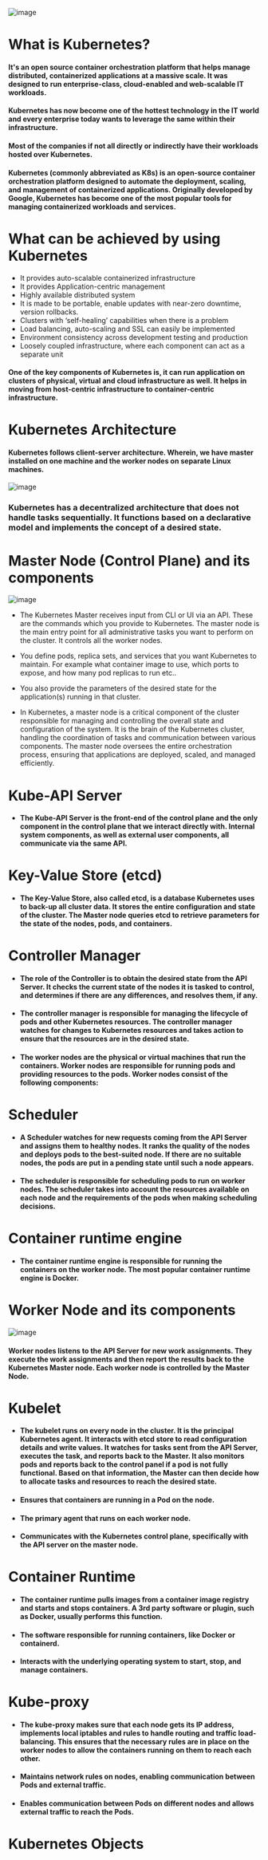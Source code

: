 ![image](https://github.com/awsbatch/my-k8s/assets/110165635/d8180936-592c-402c-bca3-769a58a41be3)

# What is Kubernetes?

#### It's an open source container orchestration platform that helps manage distributed, containerized applications at a massive scale. It was designed to run enterprise-class, cloud-enabled and web-scalable IT workloads.
#### Kubernetes has now become one of the hottest technology in the IT world and every enterprise today wants to leverage the same within their infrastructure.
#### Most of the companies if not all directly or indirectly have their workloads hosted over Kubernetes.

#### Kubernetes (commonly abbreviated as K8s) is an open-source container orchestration platform designed to automate the deployment, scaling, and management of containerized applications. Originally developed by Google, Kubernetes has become one of the most popular tools for managing containerized workloads and services.

# What can be achieved by using Kubernetes
* It provides auto-scalable containerized infrastructure
* It provides Application-centric management
* Highly available distributed system
* It is made to be portable, enable updates with near-zero downtime, version rollbacks.
* Clusters with ‘self-healing’ capabilities when there is a problem
* Load balancing, auto-scaling and SSL can easily be implemented
* Environment consistency across development testing and production
* Loosely coupled infrastructure, where each component can act as a separate unit

#### One of the key components of Kubernetes is, it can run application on clusters of physical, virtual and cloud infrastructure as well. It helps in moving from host-centric infrastructure to container-centric infrastructure.

# Kubernetes Architecture

#### Kubernetes follows client-server architecture. Wherein, we have master installed on one machine and the worker nodes on separate Linux machines.

![image](https://github.com/awsbatch/my-k8s/assets/110165635/e69da1b8-e790-4b93-897f-191310ee5969)

### Kubernetes has a decentralized architecture that does not handle tasks sequentially. It functions based on a declarative model and implements the concept of a desired state.

# Master Node (Control Plane) and its components

![image](https://github.com/awsbatch/my-k8s/assets/110165635/753b0fba-7412-4387-8126-e5270960fa0c)

- The Kubernetes Master receives input from CLI or UI via an API. These are the commands which you provide to Kubernetes. The master node is the main entry point for all administrative tasks you want to perform on the cluster. It controls all the worker nodes.

- You define pods, replica sets, and services that you want Kubernetes to maintain. For example what container image to use, which ports to expose, and how many pod replicas to run etc..

- You also provide the parameters of the desired state for the application(s) running in that cluster.

- In Kubernetes, a master node is a critical component of the cluster responsible for managing and controlling the overall state and configuration of the system. It is the brain of the Kubernetes cluster, handling the coordination of tasks and communication between various components. The master node oversees the entire orchestration process, ensuring that applications are deployed, scaled, and managed efficiently.

# Kube-API Server

- #### The Kube-API Server is the front-end of the control plane and the only component in the control plane that we interact directly with. Internal system components, as well as external user components, all communicate via the same API.

# Key-Value Store (etcd)

- #### The Key-Value Store, also called etcd, is a database Kubernetes uses to back-up all cluster data. It stores the entire configuration and state of the cluster. The Master node queries etcd to retrieve parameters for the state of the nodes, pods, and containers.

# Controller Manager

- #### The role of the Controller is to obtain the desired state from the API Server. It checks the current state of the nodes it is tasked to control, and determines if there are any differences, and resolves them, if any.
- #### The controller manager is responsible for managing the lifecycle of pods and other Kubernetes resources. The controller manager watches for changes to Kubernetes resources and takes action to ensure that the resources are in the desired state.
- #### The worker nodes are the physical or virtual machines that run the containers. Worker nodes are responsible for running pods and providing resources to the pods. Worker nodes consist of the following components:

# Scheduler

- #### A Scheduler watches for new requests coming from the API Server and assigns them to healthy nodes. It ranks the quality of the nodes and deploys pods to the best-suited node. If there are no suitable nodes, the pods are put in a pending state until such a node appears.
- #### The scheduler is responsible for scheduling pods to run on worker nodes. The scheduler takes into account the resources available on each node and the requirements of the pods when making scheduling decisions.

# Container runtime engine
- #### The container runtime engine is responsible for running the containers on the worker node. The most popular container runtime engine is Docker.


# Worker Node and its components

![image](https://github.com/awsbatch/my-k8s/assets/110165635/b28f37a3-1909-4376-a545-60e2e7492a7a)

#### Worker nodes listens to the API Server for new work assignments. They execute the work assignments and then report the results back to the Kubernetes Master node. Each worker node is controlled by the Master Node.

# Kubelet
- #### The kubelet runs on every node in the cluster. It is the principal Kubernetes agent. It interacts with etcd store to read configuration details and write values. It watches for tasks sent from the API Server, executes the task, and reports back to the Master. It also monitors pods and reports back to the control panel if a pod is not fully functional. Based on that information, the Master can then decide how to allocate tasks and resources to reach the desired state.
- #### Ensures that containers are running in a Pod on the node.
- #### The primary agent that runs on each worker node.
- #### Communicates with the Kubernetes control plane, specifically with the API server on the master node.


# Container Runtime
- #### The container runtime pulls images from a container image registry and starts and stops containers. A 3rd party software or plugin, such as Docker, usually performs this function.
- #### The software responsible for running containers, like Docker or containerd.
- #### Interacts with the underlying operating system to start, stop, and manage containers.

# Kube-proxy
- #### The kube-proxy makes sure that each node gets its IP address, implements local iptables and rules to handle routing and traffic load-balancing. This ensures that the necessary rules are in place on the worker nodes to allow the containers running on them to reach each other.
- #### Maintains network rules on nodes, enabling communication between Pods and external traffic.
- #### Enables communication between Pods on different nodes and allows external traffic to reach the Pods.



# Kubernetes Objects






  
